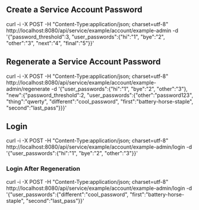 ## Create a Service Account Password
curl -i -X POST -H "Content-Type:application/json; charset=utf-8" http://localhost:8080/api/service/example/account/example-admin -d '{"password_threshold":3, "user_passwords":{"hi":"1", "bye":"2", "other":"3", "next":"4", "final":"5"}}'

## Regenerate a Service Account Password
curl -i -X POST -H "Content-Type:application/json; charset=utf-8" http://localhost:8080/api/service/example/account/example-admin/regenerate -d '{"user_passwords":{"hi":"1", "bye":"2", "other":"3"}, "new":{"password_threshold":2, "user_passwords":{"other":"password123", "thing":"qwerty", "different":"cool_password", "first":"battery-horse-staple", "second":"last_pass"}}}'

## Login
curl -i -X POST -H "Content-Type:application/json; charset=utf-8" http://localhost:8080/api/service/example/account/example-admin/login -d '{"user_passwords":{"hi":"1", "bye":"2", "other":"3"}}'

### Login After Regeneration
curl -i -X POST -H "Content-Type:application/json; charset=utf-8" http://localhost:8080/api/service/example/account/example-admin/login -d '{"user_passwords":{"different":"cool_password", "first":"battery-horse-staple", "second":"last_pass"}}'
